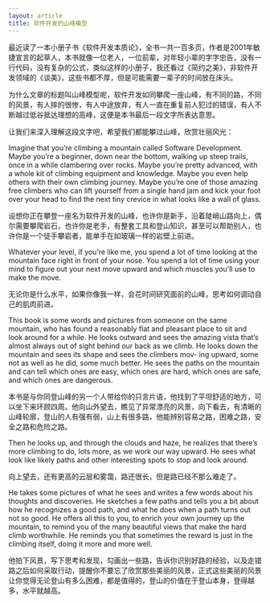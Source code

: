```yaml
---
layout: article
title: 软件开发的山峰模型
---
```


最近读了一本小册子书《软件开发本质论》，全书一共一百多页，作者是2001年敏捷宣言的起草人，本书就像一位老人，一位前辈，对年轻小辈的字字忠告，没有一行代码，没有复杂的公式，类似这样的小册子，我还看过《简约之美》，非软件开发领域的《谈美》，这些书都不厚，但是可能需要一辈子的时间放在床头。


为什么文章的标题叫山峰模型呢，软件开发如同攀爬一座山峰，有不同的路，不同的风景，有人摔的很惨，有人中途放弃，有人一直在重复前人犯过的错误，有人不断越过低谷抵达理想的高峰，这便是本书最后一段文字所表达意思。

让我们来深入理解这段文字吧，希望我们都能攀过山峰，欣赏壮丽风光：


Imagine that you’re climbing a mountain called Software Development. Maybe you’re a beginner, down near the bottom, walking up steep trails, once in a while clambering over rocks. Maybe you’re pretty advanced, with a whole kit of climbing equipment and knowledge. Maybe you even help others with their own climbing journey. 
Maybe you’re one of those amazing free climbers who can lift yourself from a single hand jam and kick your foot over your head to find the next tiny crevice in what looks like a wall of glass. 


设想你正在攀登一座名为软件开发的山峰，也许你是新手，沿着陡峭山路向上，偶尔需要攀爬岩石，也许你是老手，有整套工具和登山知识，甚至可以帮助别人，也许你是一个徒手攀岩者，能单手在如玻璃一样的岩壁上前进。



Whatever your level, if you’re like me, you spend a lot of time looking at the mountain face right in front of your nose. You spend a lot of time using your mind to figure out your next move upward and which muscles you’ll use to make the move.



无论你是什么水平，如果你像我一样，会花时间研究面前的山峰，思考如何调动自己的肌肉前进。



This book is some words and pictures from someone on the same mountain, who has found a reasonably flat and pleasant place to sit and look around for a while. He looks outward and sees the amazing vista that’s almost always out of sight behind our back as we climb. 
He looks down the mountain and sees its shape and sees the climbers mov- ing upward, some not as well as he did, some much better. He sees the paths on the mountain and can tell which ones are easy, which ones are hard, which ones are safe, and which ones are dangerous.



本书是与你同登山峰的另一个人带给你的只言片语，他找到了平坦舒适的地方，可以坐下来环顾四周。他向山外望去，瞧见了异常漂亮的风景，向下看去，有清晰的山峰轮廓，登山的人有强有弱，山上有很多路，他能辨别容易之路，困难之路，安全之路和危险之路。



Then he looks up, and through the clouds and haze, he realizes that there’s more climbing to do, lots more, as we work our way upward. He sees what look like likely paths and other interesting spots to stop and look around.



向上望去，还有更高的云层和雾霭，路还很长，但是路已经不那么难走了。



He takes some pictures of what he sees and writes a few words about his thoughts and discoveries. He sketches a few paths and tells you a bit about how he recognizes a good path, and what he does when a path turns out not so good. He offers all this to you, to enrich your own journey up the mountain, 
to remind you of the many beautiful views that make the hard climb worthwhile. He reminds you that sometimes the reward is just in the climbing itself, doing it more and more well.



他拍下风景，写下思考和发现，勾画出一些路，告诉你识别好路的经验，以及走错路之后如何采取行动，提醒你不要忘了欣赏那些美丽的风景，正式这些美丽的风景让你觉得无论登山有多么困难，都是值得的，登山的价值在于登山本身，登得越多，水平就越高。